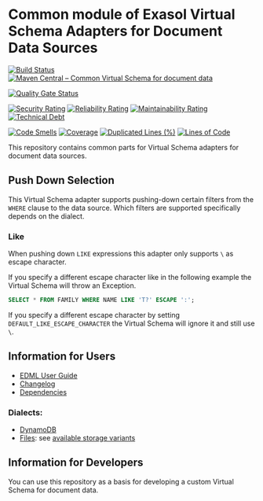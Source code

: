 # Common module of Exasol Virtual Schema Adapters for Document Data Sources

[![Build Status](https://github.com/exasol/virtual-schema-common-document/actions/workflows/ci-build.yml/badge.svg)](https://github.com/exasol/virtual-schema-common-document/actions/workflows/ci-build.yml)
[![Maven Central – Common Virtual Schema for document data](https://img.shields.io/maven-central/v/com.exasol/virtual-schema-common-document)](https://search.maven.org/artifact/com.exasol/virtual-schema-common-document)

[![Quality Gate Status](https://sonarcloud.io/api/project_badges/measure?project=com.exasol%3Avirtual-schema-common-document&metric=alert_status)](https://sonarcloud.io/dashboard?id=com.exasol%3Avirtual-schema-common-document)

[![Security Rating](https://sonarcloud.io/api/project_badges/measure?project=com.exasol%3Avirtual-schema-common-document&metric=security_rating)](https://sonarcloud.io/dashboard?id=com.exasol%3Avirtual-schema-common-document)
[![Reliability Rating](https://sonarcloud.io/api/project_badges/measure?project=com.exasol%3Avirtual-schema-common-document&metric=reliability_rating)](https://sonarcloud.io/dashboard?id=com.exasol%3Avirtual-schema-common-document)
[![Maintainability Rating](https://sonarcloud.io/api/project_badges/measure?project=com.exasol%3Avirtual-schema-common-document&metric=sqale_rating)](https://sonarcloud.io/dashboard?id=com.exasol%3Avirtual-schema-common-document)
[![Technical Debt](https://sonarcloud.io/api/project_badges/measure?project=com.exasol%3Avirtual-schema-common-document&metric=sqale_index)](https://sonarcloud.io/dashboard?id=com.exasol%3Avirtual-schema-common-document)

[![Code Smells](https://sonarcloud.io/api/project_badges/measure?project=com.exasol%3Avirtual-schema-common-document&metric=code_smells)](https://sonarcloud.io/dashboard?id=com.exasol%3Avirtual-schema-common-document)
[![Coverage](https://sonarcloud.io/api/project_badges/measure?project=com.exasol%3Avirtual-schema-common-document&metric=coverage)](https://sonarcloud.io/dashboard?id=com.exasol%3Avirtual-schema-common-document)
[![Duplicated Lines (%)](https://sonarcloud.io/api/project_badges/measure?project=com.exasol%3Avirtual-schema-common-document&metric=duplicated_lines_density)](https://sonarcloud.io/dashboard?id=com.exasol%3Avirtual-schema-common-document)
[![Lines of Code](https://sonarcloud.io/api/project_badges/measure?project=com.exasol%3Avirtual-schema-common-document&metric=ncloc)](https://sonarcloud.io/dashboard?id=com.exasol%3Avirtual-schema-common-document)

This repository contains common parts for Virtual Schema adapters for document data sources.

## Push Down Selection

This Virtual Schema adapter supports pushing-down certain filters from the `WHERE` clause to the data source. Which filters are supported specifically depends on the dialect.

### Like

When pushing down `LIKE` expressions this adapter only supports `\` as escape character.

If you specify a different escape character like in the following example the Virtual Schema will throw an Exception.

```sql
SELECT * FROM FAMILY WHERE NAME LIKE 'T?' ESCAPE ':';
```

If you specify a different escape character by setting `DEFAULT_LIKE_ESCAPE_CHARACTER` the Virtual Schema will ignore it and still use `\`.

## Information for Users

* [EDML User Guide](doc/user_guide/edml_user_guide.md)
* [Changelog](doc/changes/changelog.md)
* [Dependencies](dependencies.md)

### Dialects:

* [DynamoDB](https://github.com/exasol/dynamodb-virtual-schema)
* [Files](https://github.com/exasol/virtual-schema-common-document-files): see [available storage variants](https://github.com/exasol/virtual-schema-common-document-files#storage-variants)

## Information for Developers

You can use this repository as a basis for developing a custom Virtual Schema for document data.
